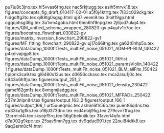 pu7ju8c3jno.tex
hi5vvas6fng.tex
nac5rkjtugg.tex
asih5mrvk18.tex
figures/concepts_fig_draft_010417-02-01
a5f0j4ktrtg.tex
7l33c029ckg.tex
hidgoffg3to.tex
qi88tg0sgsg.html
qj87lveem9.tex
3loit19gp.html
ogqcphsg36g.tex
3u1vm4gaba.html
6ien6hf9npg.tex
2j6jcd7ukq4.tex
figures/QM_unified_schema_wrapped_280820-gv
p4qafv1c7oc.tex
figures/bootstrap_flowchart_030822-gv
figures/matrix_inversion_flowchart_290822-gv1
figures/MF_fitting_flowchart_290822-gv
uj17o66ithg.tex
ga62t0hhp5o.tex
figures/dataDump_1000fitTests_multiFit_noise_051021_ADM-Pt-BLM_140422
p4keivapgp8.tex
figures/dataDump_1000fitTests_multiFit_noise_051021_fitHist
figures/dataDump_1000fitTests_multiFit_noise_051021_paramsViolin_1404221
figures/dataDump_1000fitTests_multiFit_noise_051021_BLM_allFits_150422
hpipnk3ca9.tex
gl6480s13us.tex
d0656cckaso.tex
mca2asu1j0c.tex
c943o6h1fjo.tex
figures/output_251_2
figures/dataDump_1000fitTests_multiFit_noise_051021_density_230422
gamef62gm1s.tex
8vmgmjiadgg.tex
figures/dataDump_1000fitTests_multiFit_noise_051021_MFPADs_250422
237m3nlpn84.tex
figures/output_163_2
figures/output_166_1
figures/output_169_1
urt5uueqn6c.tex
ash6n6fh56o.tex
puent6iq4ns.tex
ep33ka1g1ks.tex
o16jd373dnc.tex
esd4nbij95g.tex
279cvv7ffug.tex
13crmlnl4i.tex
sksejrf5rq.tex
56g0bekuiik.tex
31avcrl4qfo.html
d7a002g9kpc.tex
25sav5mn7gg.tex
dv9qdud991.tex
22oul84dtk8.tex
9aq3erm0cf4.html
